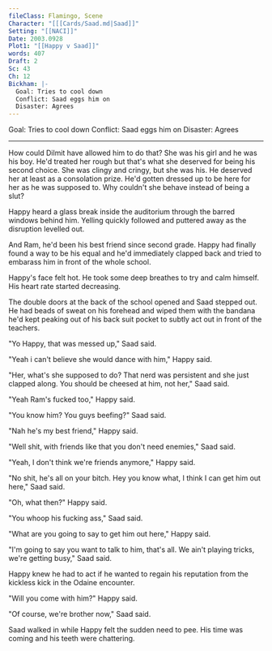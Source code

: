 ```yaml
---
fileClass: Flamingo, Scene
Character: "[[[Cards/Saad.md|Saad]]"
Setting: "[[NACI]]"
Date: 2003.0928
Plot1: "[[Happy v Saad]]"
words: 407
Draft: 2
Sc: 43
Ch: 12
Bickham: |-
  Goal: Tries to cool down
  Conflict: Saad eggs him on
  Disaster: Agrees
---
```


Goal: Tries to cool down
Conflict: Saad eggs him on
Disaster: Agrees

---

How could Dilmit have allowed him to do that? She was his girl and he was his boy. He'd treated her rough but that's what she deserved for being his second choice. She was clingy and cringy, but she was his. He deserved her at least as a consolation prize. He'd gotten dressed up to be here for her as he was supposed to. Why couldn't she behave instead of being a slut?

Happy heard a glass break inside the auditorium through the barred windows behind him. Yelling quickly followed and puttered away as the disruption levelled out.

And Ram, he'd been his best friend since second grade. Happy had finally found a way to be his equal and he'd immediately clapped back and tried to embarass him in front of the whole school.

Happy's face felt hot.  He took some deep breathes to try and calm himself. His heart rate started decreasing.

The double doors at the back of the school opened and Saad stepped out. He had beads of sweat on his forehead and wiped them with the bandana he'd kept peaking out of his back suit pocket to subtly act out in front of the teachers.

"Yo Happy, that was messed up," Saad said.

"Yeah i can't believe she would dance with him," Happy said.

"Her, what's she supposed to do? That nerd was persistent and she just clapped along. You should be cheesed at him, not her," Saad said.

"Yeah Ram's fucked too," Happy said.

"You know him? You guys beefing?" Saad said.

"Nah he's my best friend," Happy said.

"Well shit, with friends like that you don't need enemies," Saad said.

"Yeah, I don't think we're friends anymore," Happy said.

"No shit, he's all on your bitch. Hey you know what, I think I can get him out here," Saad said.

"Oh, what then?" Happy said.

"You whoop his fucking ass," Saad said.

"What are you going to say to get him out here," Happy said.

"I'm going to say you want to talk to him, that's all. We ain't playing tricks, we're getting busy," Saad said.

Happy knew he had to act if he wanted to regain his reputation from the kickless kick in the Odaine encounter.

"Will you come with him?" Happy said.

"Of course, we're brother now," Saad said.

Saad walked in while Happy felt the sudden need to pee. His time was coming and his teeth were chattering.